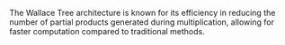 The Wallace Tree architecture is known for its efficiency in reducing the number of partial products generated during multiplication, allowing for faster computation compared to traditional methods.
